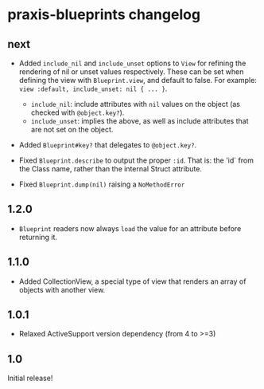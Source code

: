 # praxis-blueprints changelog

## next

* Added `include_nil` and `include_unset` options to `View` for refining the rendering of nil or unset values respectively. These can be set when defining the view with `Blueprint.view`, and default to false. For example: `view :default, include_unset: nil { ... }`.
  * `include_nil`: include attributes with `nil` values on the object (as checked with `@object.key?`).
  * `include_unset`: implies the above, as well as include attributes that are not set on the object.
* Added `Blueprint#key?` that delegates to `@object.key?`. 

* Fixed `Blueprint.describe` to output the proper `:id`. That is: the 'id` from the Class name, rather than the internal Struct attribute.
* Fixed `Blueprint.dump(nil)` raising a `NoMethodError`


## 1.2.0

* `Blueprint` readers now always `load` the value for an attribute before returning it.

## 1.1.0

* Added CollectionView, a special type of view that renders an array of objects with another view.


## 1.0.1

* Relaxed ActiveSupport version dependency (from 4 to >=3)


## 1.0

Initial release!